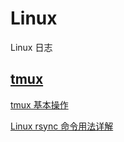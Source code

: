 # Linux

Linux 日志

## [tmux](https://github.com/tmux/tmux)

[tmux 基本操作](https://blog.csdn.net/sui_152/article/details/121650341)

[Linux rsync 命令用法详解](http://c.biancheng.net/view/6121.html)
